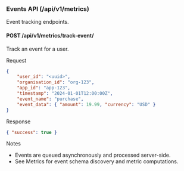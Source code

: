 ### Events API (/api/v1/metrics)

Event tracking endpoints.

#### POST /api/v1/metrics/track-event/

Track an event for a user.

Request

```json
{
	"user_id": "<uuid>",
	"organisation_id": "org-123",
	"app_id": "app-123",
	"timestamp": "2024-01-01T12:00:00Z",
	"event_name": "purchase",
	"event_data": { "amount": 19.99, "currency": "USD" }
}
```

Response

```json
{ "success": true }
```

Notes

- Events are queued asynchronously and processed server-side.
- See Metrics for event schema discovery and metric computations.
